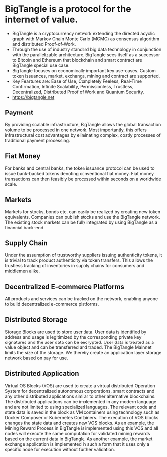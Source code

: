 # BigTangle is a protocol for the internet of value.

 * BigTangle is a cryptocurrency network extending the directed acyclic graph with Markov Chain Monte Carlo (MCMC) 
as consensus algorithm and distributed Proof-of-Work. 
 * Through the use of industry standard big data technology in conjunction with the parallelizable architecture, 
BigTangle sees itself as a successor to Bitcoin and Ethereum that blockchain and smart contract are BigTangle special use case.  
 * BigTangle focuses on economically important key use-cases. Custom token issuances, market, exchange, mining and contract are supported.
 * Key Feartures are: Ease of Use, Completely Feeless, Real-Time Confirmation, Infinite Scalability, Permissionless, Trustless, Decentralized, Distributed Proof of Work and Quantum Security. 
  * https://bigtangle.net


## Payment

By providing scalable infrastructure, BigTangle allows the global transaction volume to be processed in one network. 
Most importantly, this offers infrastructural cost advantages by eliminating complex, 
costly processes of traditional payment processing.

## Fiat Money
For banks and central banks, the token issuance protocol can be used to issue bank-backed tokens denoting conventional fiat money. Fiat money transactions can then feasibly be processed within seconds on a worldwide scale.

## Markets

Markets for stocks, bonds etc. can easily be realized by creating new token equivalents. Companies can publish stocks and use the BigTangle network. The existing stock markets can be fully integrated by using BigTangle as a financial back-end.

## Supply Chain
Under the assumption of trustworthy suppliers issuing authenticity tokens, it is trivial to track product authenticity via token transfers. This allows the trustless tracking of inventories in supply chains for consumers and middlemen alike.

## Decentralized E-commerce Platforms

All products and services can be tracked on the network, enabling anyone to build decentralized e-commerce platforms.

## Distributed Storage

Storage Blocks are used to store user data.
User data is identified by address and usage is legitimized by the corresponding private
key signatures and the user data can be encrypted. User data is treated as a value object
and can be transferred and traded. The BigTangle Mainnet limits the size of the storage.
We thereby create an application layer storage
network based on pay for use.

## Distributed Application

Virtual OS Blocks (VOS) are used to create
a virtual distributed Operation System for decentralized autonomous corporations, smart
contracts and any other distributed applications similar to other alternative blockchains. The distributed applications can be
implemented in any modern language and
are not limited to using specialized languages.
The relevant code and state data is saved
in the block as VM containers using technology such as Docker Composer  or Kubernetes Containers. The execution of VOS blocks changes the state data and creates new
VOS blocks. As an example, the Mining Reward Process in BigTangle is implemented using this VOS and all nodes will execute the
same computation for validated mining rewards based on the current data in BigTangle.
As another example, the market exchange application is implemented in such a form that
it uses only a specific node for execution without further validation.
